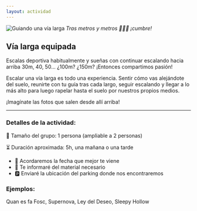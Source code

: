 ```yaml
---
layout: actividad
---
```


![Guiando una vía larga](./../assets/img/vía-larga-equipada.jpg)
*Tras metros y metros 🧗🏻‍♀️ ¡cumbre!*

## Vía larga equipada

Escalas deportiva habitualmente y sueñas con continuar escalando hacia arriba 30m, 40, 50... ¿100m? ¿150m? ¡Entonces compartimos pasión!

Escalar una vía larga es todo una experiencia. Sentir cómo vas alejándote del suelo, reunirte con tu guía tras cada largo, seguir escalando y llegar a lo más alto para luego rapelar hasta el suelo por nuestros propios medios.

¡Imagínate las fotos que salen desde allí arriba!

* * *

### Detalles de la actividad:<br>
👥 Tamaño del grupo: 1 persona (ampliable a 2 personas)

⏳ Duración aproximada: 5h, una mañana o una tarde

*	📅 Acordaremos la fecha que mejor te viene
*	🎒 Te informaré del material necesario
*	🅿️ Enviaré la ubicación del parking donde nos encontraremos

### Ejemplos:<br>
Quan es fa Fosc, Supernova, Ley del Deseo, Sleepy Hollow
